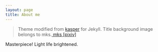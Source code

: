 ```yaml
---
layout: page
title: About me 
---
```


> Theme modified from [kasper](https://jekyllthemes.io/theme/14274339/kasper) for Jekyll.
> Title background image belongs to mks.[ mks [pixiv] ](http://www.pixiv.net/member_illust.php?mode=medium&illust_id=47152268)

Masterpiece!  Light life brightened.